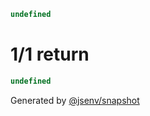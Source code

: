 ```js
undefined
```

# 1/1 return

```js
undefined
```

Generated by [@jsenv/snapshot](https://github.com/jsenv/core/tree/main/packages/independent/snapshot)